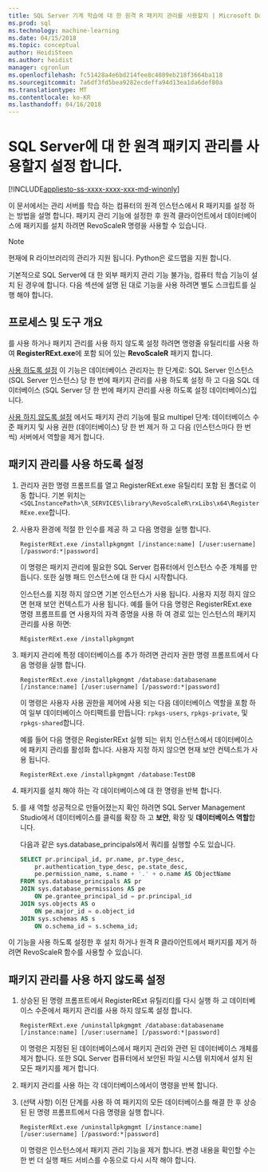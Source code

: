 ```yaml
---
title: SQL Server 기계 학습에 대 한 원격 R 패키지 관리를 사용할지 | Microsoft Docs
ms.prod: sql
ms.technology: machine-learning
ms.date: 04/15/2018
ms.topic: conceptual
author: HeidiSteen
ms.author: heidist
manager: cgronlun
ms.openlocfilehash: fc51428a4e6bd214fee8c4889eb218f3664ba118
ms.sourcegitcommit: 7a6df3fd5bea9282ecdeffa94d13ea1da6def80a
ms.translationtype: MT
ms.contentlocale: ko-KR
ms.lasthandoff: 04/16/2018
---
```

# <a name="enable-or-disable-remote-package-management-for-sql-server"></a>SQL Server에 대 한 원격 패키지 관리를 사용할지 설정 합니다.
[!INCLUDE[appliesto-ss-xxxx-xxxx-xxx-md-winonly](../../includes/appliesto-ss-xxxx-xxxx-xxx-md-winonly.md)]

이 문서에서는 관리 서버를 학습 하는 컴퓨터의 원격 인스턴스에서 R 패키지를 설정 하는 방법을 설명 합니다. 패키지 관리 기능에 설정한 후 원격 클라이언트에서 데이터베이스에 패키지를 설치 하려면 RevoScaleR 명령을 사용할 수 있습니다.

> [!NOTE]
> 현재에 R 라이브러리의 관리가 지원 됩니다. Python은 로드맵을 지원 합니다.

기본적으로 SQL Server에 대 한 외부 패키지 관리 기능 불가능, 컴퓨터 학습 기능이 설치 된 경우에 합니다. 다음 섹션에 설명 된 대로 기능을 사용 하려면 별도 스크립트를 실행 해야 합니다.

## <a name="overview-of-process-and-tools"></a>프로세스 및 도구 개요

를 사용 하거나 패키지 관리를 사용 하지 않도록 설정 하려면 명령줄 유틸리티를 사용 하 여 **RegisterRExt.exe**에 포함 되어 있는 **RevoScaleR** 패키지 합니다.

[사용 하도록 설정](#bkmk_enable) 이 기능은 데이터베이스 관리자는 한 단계로: SQL Server 인스턴스 (SQL Server 인스턴스) 당 한 번에 패키지 관리를 사용 하도록 설정 하 고 다음 SQL 데이터베이스 (SQL Server 당 한 번에 패키지 관리를 사용 하도록 설정 데이터베이스)입니다.

[사용 하지 않도록 설정](#bkmk_disable) 에서도 패키지 관리 기능에 필요 multipel 단계: 데이터베이스 수준 패키지 및 사용 권한 (데이터베이스) 당 한 번 제거 하 고 다음 (인스턴스마다 한 번씩) 서버에서 역할을 제거 합니다.

## <a name="bkmk_enable"></a> 패키지 관리를 사용 하도록 설정

1. 관리자 권한 명령 프롬프트를 열고 RegisterRExt.exe 유틸리티 포함 된 폴더로 이동 합니다. 기본 위치는 `<SQLInstancePath>\R_SERVICES\library\RevoScaleR\rxLibs\x64\RegisterRExe.exe`합니다.

2. 사용자 환경에 적절 한 인수를 제공 하 고 다음 명령을 실행 합니다.

    `RegisterRExt.exe /installpkgmgmt [/instance:name] [/user:username] [/password:*|password]`

    이 명령은 패키지 관리에 필요한 SQL Server 컴퓨터에서 인스턴스 수준 개체를 만듭니다. 또한 실행 패드 인스턴스에 대 한 다시 시작합니다.

    인스턴스를 지정 하지 않으면 기본 인스턴스가 사용 됩니다. 사용자 지정 하지 않으면 현재 보안 컨텍스트가 사용 됩니다. 예를 들어 다음 명령은 RegisterRExt.exe 명령 프롬프트를 연 사용자의 자격 증명을 사용 하 여 경로 있는 인스턴스의 패키지 관리를 사용 하면:

    `REgisterRExt.exe /installpkgmgmt`

3. 패키지 관리에 특정 데이터베이스를 추가 하려면 관리자 권한 명령 프롬프트에서 다음 명령을 실행 합니다.

    `RegisterRExt.exe /installpkgmgmt /database:databasename [/instance:name] [/user:username] [/password:*|password]`
   
    이 명령은 사용자 사용 권한을 제어에 사용 되는 다음 데이터베이스 역할을 포함 하 여 일부 데이터베이스 아티팩트를 만듭니다: `rpkgs-users`, `rpkgs-private`, 및 `rpkgs-shared`합니다.

    예를 들어 다음 명령은 RegisterRExt 실행 되는 위치 인스턴스에서 데이터베이스에 패키지 관리를 활성화 합니다. 사용자 지정 하지 않으면 현재 보안 컨텍스트가 사용 됩니다.

    `RegisterRExt.exe /installpkgmgmt /database:TestDB`

4. 패키지를 설치 해야 하는 각 데이터베이스에 대 한 명령을 반복 합니다.

5. 를 새 역할 성공적으로 만들어졌는지 확인 하려면 SQL Server Management Studio에서 데이터베이스를 클릭를 확장 하 고 **보안**, 확장 및 **데이터베이스 역할**합니다.

    다음과 같은 sys.database_principals에서 쿼리를 실행할 수도 있습니다.

    ```SQL
    SELECT pr.principal_id, pr.name, pr.type_desc,   
        pr.authentication_type_desc, pe.state_desc,   
        pe.permission_name, s.name + '.' + o.name AS ObjectName  
    FROM sys.database_principals AS pr  
    JOIN sys.database_permissions AS pe  
        ON pe.grantee_principal_id = pr.principal_id  
    JOIN sys.objects AS o  
        ON pe.major_id = o.object_id  
    JOIN sys.schemas AS s  
        ON o.schema_id = s.schema_id;
    ```

이 기능을 사용 하도록 설정한 후 설치 하거나 원격 R 클라이언트에서 패키지를 제거 하려면 RevoScaleR 함수를 사용할 수 있습니다.

## <a name="bkmk_disable"></a> 패키지 관리를 사용 하지 않도록 설정

1. 상승된 된 명령 프롬프트에서 RegisterRExt 유틸리티를 다시 실행 하 고 데이터베이스 수준에서 패키지 관리를 사용 하지 않도록 설정 합니다.

    `RegisterRExt.exe /uninstallpkgmgmt /database:databasename [/instance:name] [/user:username] [/password:*|password]`

    이 명령은 지정된 된 데이터베이스에서 패키지 관리와 관련 된 데이터베이스 개체를 제거 합니다. 또한 SQL Server 컴퓨터에서 보안된 파일 시스템 위치에서 설치 된 모든 패키지를 제거 합니다.

2. 패키지 관리를 사용 하는 각 데이터베이스에서이 명령을 반복 합니다.

3.  (선택 사항) 이전 단계를 사용 하 여 패키지의 모든 데이터베이스를 해결 한 후 상승된 된 명령 프롬프트에서 다음 명령을 실행 합니다.

    `RegisterRExt.exe /uninstallpkgmgmt [/instance:name] [/user:username] [/password:*|password]`

    이 명령은 인스턴스에서 패키지 관리 기능을 제거 합니다. 변경 내용을 확인할 수는 한 번 더 실행 패드 서비스를 수동으로 다시 시작 해야 합니다.

